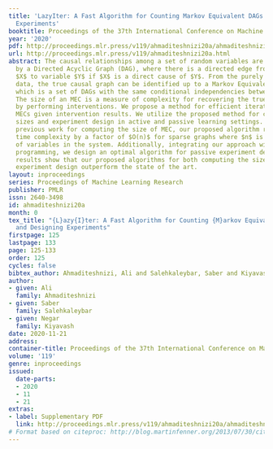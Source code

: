 ```yaml
---
title: 'LazyIter: A Fast Algorithm for Counting Markov Equivalent DAGs and Designing
  Experiments'
booktitle: Proceedings of the 37th International Conference on Machine Learning
year: '2020'
pdf: http://proceedings.mlr.press/v119/ahmaditeshnizi20a/ahmaditeshnizi20a.pdf
url: http://proceedings.mlr.press/v119/ahmaditeshnizi20a.html
abstract: The causal relationships among a set of random variables are commonly represented
  by a Directed Acyclic Graph (DAG), where there is a directed edge from variable
  $X$ to variable $Y$ if $X$ is a direct cause of $Y$. From the purely observational
  data, the true causal graph can be identified up to a Markov Equivalence Class (MEC),
  which is a set of DAGs with the same conditional independencies between the variables.
  The size of an MEC is a measure of complexity for recovering the true causal graph
  by performing interventions. We propose a method for efficient iteration over possible
  MECs given intervention results. We utilize the proposed method for computing MEC
  sizes and experiment design in active and passive learning settings. Compared to
  previous work for computing the size of MEC, our proposed algorithm reduces the
  time complexity by a factor of $O(n)$ for sparse graphs where $n$ is the number
  of variables in the system. Additionally, integrating our approach with dynamic
  programming, we design an optimal algorithm for passive experiment design. Experimental
  results show that our proposed algorithms for both computing the size of MEC and
  experiment design outperform the state of the art.
layout: inproceedings
series: Proceedings of Machine Learning Research
publisher: PMLR
issn: 2640-3498
id: ahmaditeshnizi20a
month: 0
tex_title: "{L}azy{I}ter: A Fast Algorithm for Counting {M}arkov Equivalent {DAG}s
  and Designing Experiments"
firstpage: 125
lastpage: 133
page: 125-133
order: 125
cycles: false
bibtex_author: Ahmaditeshnizi, Ali and Salehkaleybar, Saber and Kiyavash, Negar
author:
- given: Ali
  family: Ahmaditeshnizi
- given: Saber
  family: Salehkaleybar
- given: Negar
  family: Kiyavash
date: 2020-11-21
address: 
container-title: Proceedings of the 37th International Conference on Machine Learning
volume: '119'
genre: inproceedings
issued:
  date-parts:
  - 2020
  - 11
  - 21
extras:
- label: Supplementary PDF
  link: http://proceedings.mlr.press/v119/ahmaditeshnizi20a/ahmaditeshnizi20a-supp.pdf
# Format based on citeproc: http://blog.martinfenner.org/2013/07/30/citeproc-yaml-for-bibliographies/
---
```

